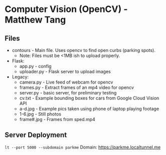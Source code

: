 # Computer Vision (OpenCV) - Matthew Tang

## Files
* contours - Main file. Uses opencv to find open curbs (parking spots).
	* Note: Files must be <1MB ish to upload properly.
* Flask:
	* app.py - config
	* uploader.py - Flask server to upload images
* Legacy:
	* camera.py - Live feed of webcam for opencv
	* frames.py - Extract frames of an mp4 video for opencv
	* server.py - basic server, for preliminary testing
	* cv.txt - Example bounding boxes for cars from Google Cloud Vision API
	* a-d.jpg - Example pics taken using phone of laptop playing footage
	* 1-6.jpg - Still photos
	* frame#.jpg - Frames from sped.mp4
	
## Server Deployment

`lt --port 5000 --subdomain parkme`
Domain: https://parkme.localtunnel.me
